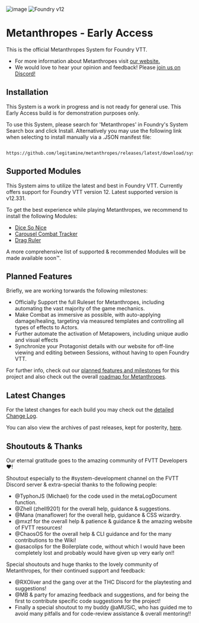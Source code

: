 ![image](https://content.invisioncic.com/e290497/monthly_2024_03/new-cover.jpg.266c89d776592f674fd3a4133d3fb813.jpg)
![Foundry v12](https://img.shields.io/badge/foundry-v12-green)

# Metanthropes - Early Access

This is the official Metanthropes System for Foundry VTT.

-   For more information about Metanthropes visit [our website.](https://metanthropes.com)
-   We would love to hear your opinion and feedback! Please [join us on Discord!](https://metanthropes.com/discord)

## Installation

This System is a work in progress and is not ready for general use. This Early Access build is for demonstration purposes only.

To use this System, please search for 'Metanthropes' in Foundry's System Search box and click Install. Alternatively you may use the following link when selecting to install manually via a .JSON manifest file:

	 https://github.com/legitamine/metanthropes/releases/latest/download/system.json

## Supported Modules

This System aims to utilize the latest and best in Foundry VTT. Currently offers support for Foundry VTT version 12. Latest supported version is v12.331.

To get the best experience while playing Metanthropes, we recommend to install the following Modules:

-   [Dice So Nice](https://foundryvtt.com/packages/dice-so-nice)
-   [Carousel Combat Tracker](https://foundryvtt.com/packages/combat-tracker-dock)
-   [Drag Ruler](https://foundryvtt.com/packages/drag-ruler)

A more comprehensive list of supported & recommended Modules will be made available soon™.

## Planned Features

Briefly, we are working torwards the following milestones:

-   Officially Support the full Ruleset for Metanthropes, including automating the vast majority of the game mechanics.
-   Make Combat as immersive as possible, with auto-applying damage/healing, targeting via measured templates and controlling all types of effects to Actors.
-   Further automate the activation of Metapowers, including unique audio and visual effects
-   Synchronize your Protagonist details with our website for off-line viewing and editing between Sessions, without having to open Foundry VTT.

For further info, check out our [planned features and milestones](https://github.com/Legitamine/metanthropes/projects?query=is%3Aopen) for this project and also check out the overall [roadmap for Metanthropes](https://www.metanthropes.com/stratagem/projects/1-metanthropes-roadmap/).

## Latest Changes

For the latest changes for each build you may check out the [detailed Change Log](https://github.com/Legitamine/metanthropes/blob/main/CHANGELOG.md).

You can also view the archives of past releases, kept for posterity, [here](https://github.com/Legitamine/metanthropes/blob/main/CHANGELOGARCHIVES.md).

## Shoutouts & Thanks

Our eternal gratitude goes to the amazing community of FVTT Developers ❤️!

Shoutout especially to the #system-development channel on the FVTT Discord server & extra-special thanks to the following people:
 - @TyphonJS (Michael) for the code used in the metaLogDocument function.
 - @Zhell (zhell9201) for the overall help, guidance & suggestions.
 - @Mana (manaflower) for the overall help, guidance & CSS wizardry.
 - @mxzf for the overall help & patience & guidance & the amazing website of FVTT resources!
 - @ChaosOS for the overall help & CLI guidance and for the many contributions to the Wiki!
 - @asacolips for the Boilerplate code, without which I would have been completely lost and probably would have given up very early on!!

Special shoutouts and huge thanks to the lovely community of Metanthropes, for their continued support and feedback:
 - @RXOliver and the gang over at the THC Discord for the playtesting and suggestions!
 - @MB & party for amazing feedback and suggestions, and for being the first to contribute specific code suggestions for the project!
 - Finally a special shoutout to my buddy @aMUSiC, who has guided me to avoid many pitfalls and for code-review assistance & overall mentoring!!